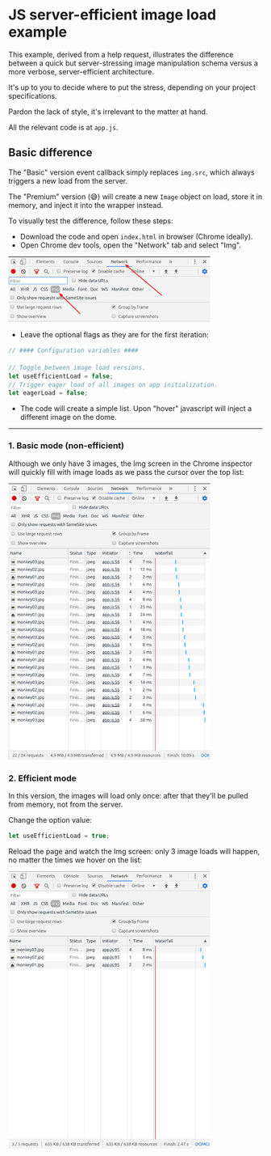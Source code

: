 # JS server-efficient image load example
This example, derived from a help request, illustrates the difference between a quick but server-stressing image manipulation schema versus a more verbose, server-efficient architecture.

It's up to you to decide where to put the stress, depending on your project specifications.

Pardon the lack of style, it's irrelevant to the matter at hand.

All the relevant code is at `app.js`.

## Basic difference
The "Basic" version event callback simply replaces `img.src`, which always triggers a new load from the server.

The "Premium" version (😅) will create a new `Image` object on load, store it in memory, and inject it into the wrapper instead. 

To visually test the difference, follow these steps:
- Download the code and open `index.html` in browser (Chrome ideally).
- Open Chrome dev tools, open the "Network" tab and select "Img".

<img src="readme_assets/2020-05-02_02-49.png" width="400">

- Leave the optional flags as they are for the first iteration:

```javascript
// #### Configuration variables ####

// Toggle between image load versions.
let useEfficientLoad = false;
// Trigger eager load of all images on app initialization.
let eagerLoad = false;
```

- The code will create a simple list. Upon "hover" javascript will inject a different image on the dome.
___
### 1. Basic mode (non-efficient)
Although we only have 3 images, the Img screen in the Chrome inspector will quickly fill with image loads as we pass the cursor over the top list:

<img src="readme_assets/2020-05-02_02-46.png" width="400px">

### 2. Efficient mode
In this version, the images will load only once: after that they'll be pulled from memory, not from the server.

Change the option value:
```javascript
let useEfficientLoad = true;
```

Reload the page and watch the Img screen: only 3 image loads will happen, no matter the times we hover on the list:

<img src="readme_assets/2020-05-02_02-47.png" width="400">